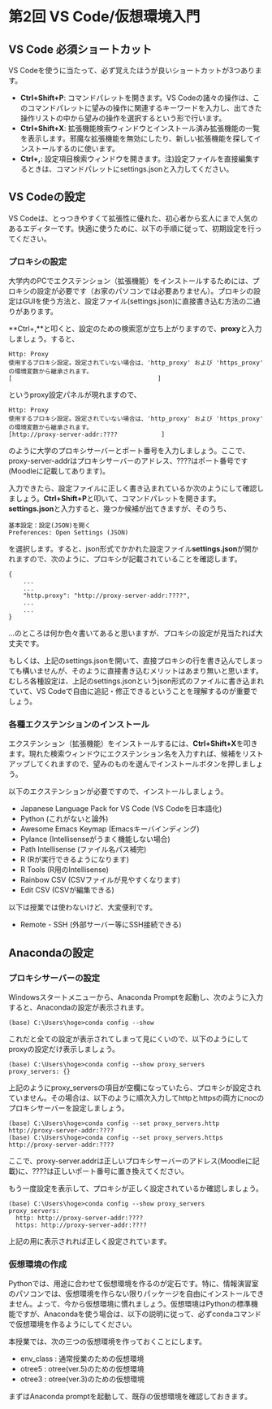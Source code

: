 # 第2回 VS Code/仮想環境入門

## VS Code 必須ショートカット
VS Codeを使うに当たって、必ず覚えたほうが良いショートカットが3つあります。

+ **Ctrl+Shift+P**: コマンドパレットを開きます。VS Codeの諸々の操作は、このコマンドパレットに望みの操作に関連するキーワードを入力し、出てきた操作リストの中から望みの操作を選択するという形で行います。
+ **Ctrl+Shift+X**: 拡張機能検索ウィンドウとインストール済み拡張機能の一覧を表示します。邪魔な拡張機能を無効にしたり、新しい拡張機能を探してインストールするのに使います。
+ **Ctrl+,**: 設定項目検索ウィンドウを開きます。注)設定ファイルを直接編集するときは、コマンドパレットにsettings.jsonと入力してください。

## VS Codeの設定
VS Codeは、とっつきやすくて拡張性に優れた、初心者から玄人にまで人気のあるエディターです。快適に使うために、以下の手順に従って、初期設定を行ってください。

### プロキシの設定
大学内のPCでエクステンション（拡張機能）をインストールするためには、プロキシの設定が必要です（お家のパソコンでは必要ありません）。プロキシの設定はGUIを使う方法と、設定ファイル(settings.json)に直接書き込む方法の二通りがあります。

**Ctrl+,**と叩くと、設定のための検索窓が立ち上がりますので、**proxy**と入力しましょう。すると、
```
Http: Proxy
使用するプロキシ設定。設定されていない場合は、'http_proxy' および 'https_proxy' の環境変数から継承されます。
[                                        ]
```
というproxy設定パネルが現れますので、
```
Http: Proxy
使用するプロキシ設定。設定されていない場合は、'http_proxy' および 'https_proxy' の環境変数から継承されます。
[http://proxy-server-addr:????            ]
```
のように大学のプロキシサーバーとポート番号を入力しましょう。ここで、proxy-server-addrはプロキシサーバーのアドレス、????はポート番号です(Moodleに記載してあります)。

入力できたら、設定ファイルに正しく書き込まれているか次のようにして確認しましょう。**Ctrl+Shift+P**と叩いて、コマンドパレットを開きます。**settings.json**と入力すると、幾つか候補が出てきますが、そのうち、
```
基本設定：設定(JSON)を開く
Preferences: Open Settings (JSON)
```
を選択します。すると、json形式でかかれた設定ファイル**settings.json**が開かれますので、次のように、プロキシが記載されていることを確認します。
```
{
    ...
    ...
    "http.proxy": "http://proxy-server-addr:????", 
    ...
    ...
}
```
...のところは何か色々書いてあると思いますが、プロキシの設定が見当たれば大丈夫です。

もしくは、上記のsettings.jsonを開いて、直接プロキシの行を書き込んでしまっても構いませんが、そのように直接書き込むメリットはあまり無いと思います。むしろ各種設定は、上記のsettings.jsonというjson形式のファイルに書き込まれていて、VS Codeで自由に追記・修正できるということを理解するのが重要でしょう。

### 各種エクステンションのインストール

エクステンション（拡張機能）をインストールするには、**Ctrl+Shift+X**を叩きます。現れた検索ウィンドウにエクステンション名を入力すれば、候補をリストアップしてくれますので、望みのものを選んでインストールボタンを押しましょう。

以下のエクステンションが必要ですので、インストールしましょう。

+ Japanese Language Pack for VS Code (VS Codeを日本語化)
+ Python (これがないと論外)
+ Awesome Emacs Keymap (Emacsキーバインディング)
+ Pylance (Intellisenseがうまく機能しない場合)
+ Path Intellisense (ファイル名パス補完)
+ R (Rが実行できるようになります)
+ R Tools (R用のIntellisense)
+ Rainbow CSV (CSVファイルが見やすくなります)
+ Edit CSV (CSVが編集できる)

以下は授業では使わないけど、大変便利です。
+ Remote - SSH (外部サーバー等にSSH接続できる)

## Anacondaの設定

### プロキシサーバーの設定
Windowsスタートメニューから、Anaconda Promptを起動し、次のように入力すると、Anacondaの設定が表示されます。
```
(base) C:\Users\hoge>conda config --show
```
これだと全ての設定が表示されてしまって見にくいので、以下のようにしてproxyの設定だけ表示しましょう。
```
(base) C:\Users\hoge>conda config --show proxy_servers
proxy_servers: {}
```
上記のようにproxy_serversの項目が空欄になっていたら、プロキシが設定されていません。その場合は、以下のように順次入力してhttpとhttpsの両方にnocのプロキシサーバーを設定しましょう。
```
(base) C:\Users\hoge>conda config --set proxy_servers.http http://proxy-server-addr:????
(base) C:\Users\hoge>conda config --set proxy_servers.https http://proxy-server-addr:????
```
ここで、proxy-server.addrは正しいプロキシサーバーのアドレス(Moodleに記載)に、????は正しいポート番号に置き換えてください。

もう一度設定を表示して、プロキシが正しく設定されているか確認しましょう。
```
(base) C:\Users\hoge>conda config --show proxy_servers
proxy_servers:
  http: http://proxy-server-addr:????
  https: http://proxy-server-addr:????
```
上記の用に表示されれば正しく設定されています。
### 仮想環境の作成
Pythonでは、用途に合わせて仮想環境を作るのが定石です。特に、情報演習室のパソコンでは、仮想環境を作らない限りパッケージを自由にインストールできません。よって、今から仮想環境に慣れましょう。仮想環境はPythonの標準機能ですが、Anacondaを使う場合は、以下の説明に従って、必ずcondaコマンドで仮想環境を作るようにしてください。

本授業では、次の三つの仮想環境を作っておくことにします。

- env_class : 通常授業のための仮想環境
- otree5 : otree(ver.5)のための仮想環境
- otree3 : otree(ver.3)のための仮想環境

まずはAnaconda promptを起動して、既存の仮想環境を確認しておきます。
```

```

